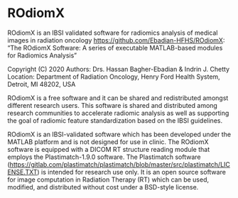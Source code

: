 # ROdiomX
ROdiomX is an IBSI validated software for radiomics analysis of medical images in radiation oncology
<https://github.com/Ebadian-HFHS/ROdiomX>: 
“The ROdiomX Software: A series of executable MATLAB-based modules for Radiomics Analysis”

Copyright (C) 2020 
Authors: Drs. Hassan Bagher-Ebadian & Indrin J. Chetty 
Location: Department of Radiation Oncology, Henry Ford Health System, Detroit, MI 48202, USA

ROdiomX is a free software and it can be shared and redistributed amongst different research users.
This software is shared and distributed among research communities to accelerate radiomic analysis as well as
supporting the goal of radiomic feature standardization based on the IBSI guidelines.

ROdiomX is an IBSI-validated software which has been developed under the MATLAB platform and is not designed
for use in clinic. The ROdiomX software is equipped with a DICOM RT structure reading module that employs the
Plastimatch-1.9.0 software. The Plastimatch software (https://gitlab.com/plastimatch/plastimatch/blob/master/src/plastimatch/LICENSE.TXT) 
is intended for research use only. It is an open source software for image computation in Radiation Therapy (RT) which can be used, modified, 
and distributed without cost under a BSD-style license.


